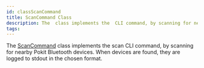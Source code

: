 ```yaml
---
id: classScanCommand
title: ScanCommand Class
description: The  class implements the  CLI command, by scanning for nearby Pokit Bluetooth devices.
tags:
---
```

The [ScanCommand](classScanCommand) class implements the scan CLI command, by scanning for nearby Pokit Bluetooth devices.
When devices are found, they are logged to stdout in the chosen format.